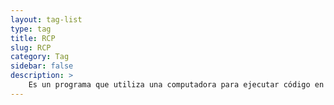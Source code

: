```yaml
---
layout: tag-list
type: tag
title: RCP
slug: RCP
category: Tag
sidebar: false
description: >
    Es un programa que utiliza una computadora para ejecutar código en otra máquina remota sin tener que preocuparse por las comunicaciones entre ambas, de forma que parezca que se ejecuta en local.
---
```

